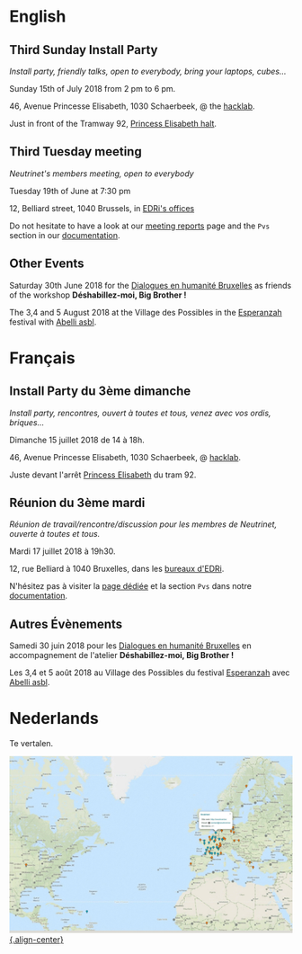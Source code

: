 <!-- TITLE: Agenda -->
<!-- SUBTITLE: Meetings, Réunions, Samenkomst, Install Parties, enz. -->

# English

## Third Sunday Install Party
*Install party, friendly talks, open to everybody, bring your laptops, cubes...*

Sunday 15th of July 2018 from 2 pm to 6 pm.

46, Avenue Princesse Elisabeth, 1030 Schaerbeek, @ the [hacklab](https://hacklab.brussels/).

Just in front of the Tramway 92, [Princess Elisabeth halt](https://www.openstreetmap.org/#map=19/50.87286/4.37672).

## Third Tuesday meeting
*Neutrinet's members meeting, open to everybody*

Tuesday 19th of June at 7:30 pm
 
12, Belliard street, 1040 Brussels, in [EDRi's offices](https://osm.org/go/0EoS3yxK5?node=3396312894)

Do not hesitate to have a look at our [meeting reports](pvs) page and the `Pvs` section in our [documentation](all).

## Other Events

Saturday 30th June 2018 for the [Dialogues en humanité Bruxelles](http://dialoguesenhumanite.be) as friends of the workshop **Déshabillez-moi, Big Brother !**

The 3,4 and 5 August 2018 at the Village des Possibles in the [Esperanzah](https://www.esperanzah.be/) festival with [Abelli asbl](http://www.abelli-asbl.be/?lang=fr).

# Français
## Install Party du 3ème dimanche
*Install party, rencontres, ouvert à toutes et tous, venez avec vos ordis, briques...*

Dimanche 15 juillet 2018 de 14 à 18h.

46, Avenue Princesse Elisabeth, 1030 Schaerbeek, @ [hacklab](https://hacklab.brussels/).

Juste devant l'arrêt [Princess Elisabeth](https://www.openstreetmap.org/#map=19/50.87286/4.37672) du tram 92.


## Réunion du 3ème mardi
*Réunion de travail/rencontre/discussion pour les membres de Neutrinet, ouverte à toutes et tous.*

Mardi 17 juillet 2018 à 19h30.

12, rue Belliard à 1040 Bruxelles, dans les [bureaux d'EDRi](https://osm.org/go/0EoS3yxK5?node=3396312894).

N'hésitez pas à visiter la [page dédiée](pvs) et la section `Pvs` dans notre [documentation](all).

## Autres Évènements

Samedi 30 juin 2018 pour les [Dialogues en humanité Bruxelles](http://dialoguesenhumanite.be) en accompagnement de l'atelier **Déshabillez-moi, Big Brother !**

Les 3,4 et 5 août 2018 au Village des Possibles du festival [Esperanzah](https://www.esperanzah.be/) avec [Abelli asbl](http://www.abelli-asbl.be/?lang=fr).

# Nederlands
Te vertalen.

[![Diyisp](/uploads/diyisp.jpg "Diyisp"){.align-center}](https://db.ffdn.org/)